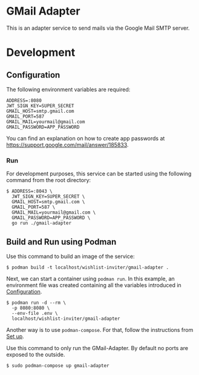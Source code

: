 # GMail Adapter

This is an adapter service to send mails via the Google Mail SMTP server.

# Development

## Configuration

The following environment variables are required:

```
ADDRESS=:8080
JWT_SIGN_KEY=SUPER_SECRET
GMAIL_HOST=smtp.gmail.com
GMAIL_PORT=587
GMAIL_MAIL=yourmail@gmail.com
GMAIL_PASSWORD=APP_PASSWORD
```

You can find an explanation on how to create app passwords at
https://support.google.com/mail/answer/185833.

### Run

For development purposes, this service can be started using the following
command from the root directory:

```
$ ADDRESS=:8043 \
  JWT_SIGN_KEY=SUPER_SECRET \
  GMAIL_HOST=smtp.gmail.com \
  GMAIL_PORT=587 \
  GMAIL_MAIL=yourmail@gmail.com \
  GMAIL_PASSWORD=APP_PASSWORD \
  go run ./gmail-adapter
```

## Build and Run using Podman

Use this command to build an image of the service:

```
$ podman build -t localhost/wishlist-inviter/gmail-adapter .
```

Next, we can start a container using `podman run`. In this example, an
environment file was created containing all the variables introduced in
[Configuration](#configuration).

```
$ podman run -d --rm \
  -p 8080:8080 \
  --env-file .env \
  localhost/wishlist-inviter/gmail-adapter
```

Another way is to use `podman-compose`. For that, follow the instructions from
[Set up](../README.md#set-up).

Use this command to only run the GMail-Adapter. By default no ports are exposed
to the outside.

```
$ sudo podman-compose up gmail-adapter
```
